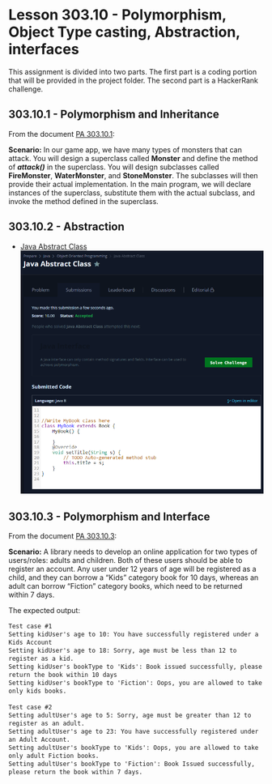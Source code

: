# Lesson 303.10 - Polymorphism, Object Type casting, Abstraction, interfaces

This assignment is divided into two parts.  The first part is a coding portion that will be provided in the project folder.  The second part is a HackerRank challenge.

## 303.10.1 - Polymorphism and Inheritance

From the document [PA 303.10.1](<Docs/PA 303.10.1 - Practice Assignment - Polymorphism and inheritance.pdf>):

**Scenario:** In our game app, we have many types of monsters that can attack. You will design a superclass called **Monster** and define the method of ***attack()*** in the superclass. You will design subclasses called **FireMonster**, **WaterMonster**, and **StoneMonster**. The subclasses will then provide their actual implementation. In the main program, we will declare instances of the superclass, substitute them with the actual subclass, and invoke the method defined in the superclass.

## 303.10.2 - Abstraction

* [Java Abstract Class](https://www.hackerrank.com/challenges/java-abstract-class)
![Java Abstract Class](Screenshots/Java%20Abstract%20Class%20-%202024-03-27%2010%2021%2040.png)

## 303.10.3 - Polymorphism and Interface

From the document [PA 303.10.3](Docs/PA%20303.10.3%20-%20Practice%20Assignment%20-%20Polymorphism%20and%20Interface.pdf):

**Scenario:** A library needs to develop an online application for two types of users/roles: adults and children. Both of these users should be able to register an account. Any user under 12 years of age will be registered as a child, and they can borrow a “Kids” category book for 10 days, whereas an adult can borrow “Fiction” category books, which need to be returned within 7 days.

The expected output:

```text
Test case #1
Setting kidUser's age to 10: You have successfully registered under a Kids Account
Setting kidUser's age to 18: Sorry, age must be less than 12 to register as a kid.
Setting kidUser's bookType to 'Kids': Book issued successfully, please return the book within 10 days
Setting kidUser's bookType to 'Fiction': Oops, you are allowed to take only kids books.

Test case #2
Setting adultUser's age to 5: Sorry, age must be greater than 12 to register as an adult.
Setting adultUser's age to 23: You have successfully registered under an Adult Account.
Setting adultUser's bookType to 'Kids': Oops, you are allowed to take only adult Fiction books.
Setting adultUser's bookType to 'Fiction': Book Issued successfully, please return the book within 7 days.
```
